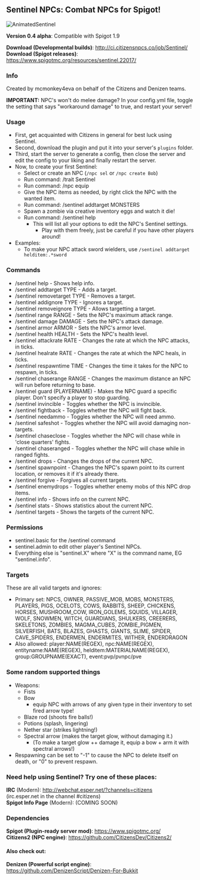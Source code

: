 Sentinel NPCs: Combat NPCs for Spigot!
--------------------------------------

![AnimatedSentinel](http://i.imgur.com/VDwTzrs.gif)

**Version 0.4 alpha**: Compatible with Spigot 1.9

**Download (Developmental builds)**: http://ci.citizensnpcs.co/job/Sentinel/  
**Download (Spigot releases)**: https://www.spigotmc.org/resources/sentinel.22017/  

### Info

Created by mcmonkey4eva on behalf of the Citizens and Denizen teams.

**IMPORTANT:** NPC's won't do melee damage? In your config.yml file, toggle the setting that says "workaround damage" to true, and restart your server!

### Usage

- First, get acquainted with Citizens in general for best luck using Sentinel.
- Second, download the plugin and put it into your server's `plugins` folder.
- Third, start the server to generate a config, then close the server and edit the config to your liking and finally restart the server.
- Now, to create your first Sentinel:
	- Select or create an NPC (`/npc sel` or `/npc create Bob`)
	- Run command: /trait Sentinel
	- Run command: /npc equip
	- Give the NPC items as needed, by right click the NPC with the wanted item.
	- Run command: /sentinel addtarget MONSTERS
	- Spawn a zombie via creative inventory eggs and watch it die!
	- Run command: /sentinel help
		- This will list all your options to edit the NPC's Sentinel settings.
			- Play with them freely, just be careful if you have other players around!
- Examples:
	- To make your NPC attack sword wielders, use `/sentinel addtarget helditem:.*sword`

### Commands

- /sentinel help - Shows help info.
- /sentinel addtarget TYPE - Adds a target.
- /sentinel removetarget TYPE - Removes a target.
- /sentinel addignore TYPE - Ignores a target.
- /sentinel removeignore TYPE - Allows targetting a target.
- /sentinel range RANGE - Sets the NPC's maximum attack range.
- /sentinel damage DAMAGE - Sets the NPC's attack damage.
- /sentinel armor ARMOR - Sets the NPC's armor level.
- /sentinel health HEALTH - Sets the NPC's health level.
- /sentinel attackrate RATE - Changes the rate at which the NPC attacks, in ticks.
- /sentinel healrate RATE - Changes the rate at which the NPC heals, in ticks.
- /sentinel respawntime TIME - Changes the time it takes for the NPC to respawn, in ticks.
- /sentinel chaserange RANGE - Changes the maximum distance an NPC will run before returning to base.
- /sentinel guard (PLAYERNAME) - Makes the NPC guard a specific player. Don't specify a player to stop guarding.
- /sentinel invincible - Toggles whether the NPC is invincible.
- /sentinel fightback - Toggles whether the NPC will fight back.
- /sentinel needammo - Toggles whether the NPC will need ammo.
- /sentinel safeshot - Toggles whether the NPC will avoid damaging non-targets.
- /sentinel chaseclose - Toggles whether the NPC will chase while in 'close quarters' fights.
- /sentinel chaseranged - Toggles whether the NPC will chase while in ranged fights.
- /sentinel drops - Changes the drops of the current NPC.
- /sentinel spawnpoint - Changes the NPC's spawn point to its current location, or removes it if it's already there.
- /sentinel forgive - Forgives all current targets.
- /sentinel enemydrops - Toggles whether enemy mobs of this NPC drop items.
- /sentinel info - Shows info on the current NPC.
- /sentinel stats - Shows statistics about the current NPC.
- /sentinel targets - Shows the targets of the current NPC.

### Permissions
- sentinel.basic for the /sentinel command
- sentinel.admin to edit other player's Sentinel NPCs.
- Everything else is "sentinel.X" where "X" is the command name, EG "sentinel.info".

### Targets

These are all valid targets and ignores:

- Primary set: NPCS, OWNER, PASSIVE_MOB, MOBS, MONSTERS, PLAYERS, PIGS, OCELOTS, COWS, RABBITS, SHEEP, CHICKENS, HORSES, MUSHROOM_COW, IRON_GOLEMS, SQUIDS, VILLAGER, WOLF, SNOWMEN, WITCH, GUARDIANS, SHULKERS, CREERERS, SKELETONS, ZOMBIES, MAGMA_CUBES, ZOMBIE_PIGMEN, SILVERFISH, BATS, BLAZES, GHASTS, GIANTS, SLIME, SPIDER, CAVE_SPIDERS, ENDERMEN, ENDERMITES, WITHER, ENDERDRAGON
- Also allowed: player:NAME(REGEX), npc:NAME(REGEX), entityname:NAME(REGEX), helditem:MATERIALNAME(REGEX), group:GROUPNAME(EXACT), event:pvp/pvnpc/pve

### Some random supported things

- Weapons:
	- Fists
	- Bow
		- equip NPC with arrows of any given type in their inventory to set fired arrow type!
	- Blaze rod (shoots fire balls!)
	- Potions (splash, lingering)
	- Nether star (strikes lightning!)
	- Spectral arrow (makes the target glow, without damaging it.)
		- (To make a target glow ++ damage it, equip a bow + arm it with spectral arrows!)
- Respawning can be set to "-1" to cause the NPC to delete itself on death, or "0" to prevent respawn.

### Need help using Sentinel? Try one of these places:

**IRC** (Modern): http://webchat.esper.net/?channels=citizens  
(irc.esper.net in the channel #citizens)  
**Spigot Info Page** (Modern): (COMING SOON)  

### Dependencies

**Spigot (Plugin-ready server mod)**: https://www.spigotmc.org/  
**Citizens2 (NPC engine)**: https://github.com/CitizensDev/Citizens2/  

#### Also check out:

**Denizen (Powerful script engine)**: https://github.com/DenizenScript/Denizen-For-Bukkit  
